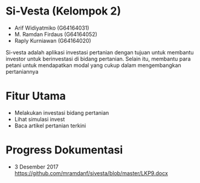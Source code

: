 # Si-Vesta (Kelompok 2)
- Arif Widiyatmiko  (G64164031)
- M. Ramdan Firdaus (G64164052)
- Raply Kurniawan   (G64164020)

Si-vesta adalah aplikasi investasi pertanian dengan tujuan untuk membantu investor untuk berinvestasi di bidang pertanian. Selain itu, membantu para petani untuk mendapatkan modal yang cukup dalam mengembangkan pertaniannya

# Fitur Utama

  - Melakukan investasi bidang pertanian
  - Lihat simulasi invest
  - Baca artikel pertanian terkini
  
 # Progress Dokumentasi
  - 3 Desember 2017 https://github.com/mramdanf/sivesta/blob/master/LKP9.docx
